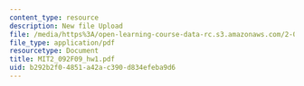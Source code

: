 ```yaml
---
content_type: resource
description: New file Upload
file: /media/https%3A/open-learning-course-data-rc.s3.amazonaws.com/2-092-finite-element-analysis-of-solids-and-fluids-i-fall-2009/b292b2f04851a42ac390d834efeba9d6_MIT2_092F09_hw1.pdf
file_type: application/pdf
resourcetype: Document
title: MIT2_092F09_hw1.pdf
uid: b292b2f0-4851-a42a-c390-d834efeba9d6
---
```

